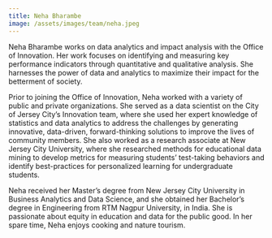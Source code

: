 ```yaml
---
title: Neha Bharambe
image: /assets/images/team/neha.jpeg
---
```


Neha Bharambe works on data analytics and impact analysis with the Office of Innovation. Her work focuses on identifying and measuring key performance indicators through quantitative and qualitative analysis. She harnesses the power of data and analytics to maximize their impact for the betterment of society.

Prior to joining the Office of Innovation, Neha worked with a variety of public and private organizations. She served as a data scientist on the City of Jersey City’s Innovation team, where she used her expert knowledge of statistics and data analytics to address the challenges by generating innovative, data-driven, forward-thinking solutions to improve the lives of community members. She also worked as a research associate at New Jersey City University, where she researched methods for educational data mining to develop metrics for measuring students’ test-taking behaviors and identify best-practices for personalized learning for undergraduate students.

Neha received her Master’s degree from New Jersey City University in Business Analytics and Data Science, and she obtained her Bachelor’s degree in Engineering from RTM Nagpur University, in India. She is passionate about equity in education and data for the public good. In her spare time, Neha enjoys cooking and nature tourism.

